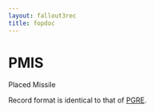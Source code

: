 ```yaml
---
layout: fallout3rec
title: fopdoc
---
```

PMIS
====

Placed Missile

Record format is identical to that of [PGRE](PGRE.html).
